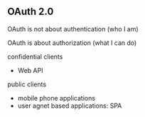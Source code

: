## OAuth 2.0
OAuth is not about authentication (who I am)

OAuth is about authorization (what I can do)


confidential clients
- Web API

public clients
- mobile phone applications
- user agnet based applications: SPA

